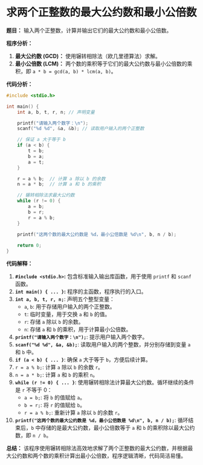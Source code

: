 # 求两个正整数的最大公约数和最小公倍数

**题目：**  输入两个正整数，计算并输出它们的最大公约数和最小公倍数。

**程序分析：**

1. **最大公约数 (GCD)：** 使用辗转相除法（欧几里德算法）求解。
2. **最小公倍数 (LCM)：**  两个数的乘积等于它们的最大公约数与最小公倍数的乘积，即 `a * b = gcd(a, b) * lcm(a, b)`。

**代码分析：**

```c
#include <stdio.h>

int main() {
    int a, b, t, r, n; // 声明变量

    printf("请输入两个数字：\n");
    scanf("%d %d", &a, &b); // 读取用户输入的两个正整数

    // 保证 a 大于等于 b
    if (a < b) { 
        t = b;
        b = a;
        a = t; 
    }

    r = a % b;  // 计算 a 除以 b 的余数
    n = a * b;  // 计算 a 和 b 的乘积

    // 辗转相除法求最大公约数
    while (r != 0) {
        a = b;
        b = r;
        r = a % b; 
    }

    printf("这两个数的最大公约数是 %d，最小公倍数是 %d\n", b, n / b); 
    
    return 0;
}
```

**代码解释：**

1.  **`#include <stdio.h>`:**  包含标准输入输出库函数，用于使用 `printf` 和 `scanf` 函数。
2.  **`int main() { ... }`:**  程序的主函数，程序执行的入口。
3.  **`int a, b, t, r, n;`**:  声明五个整型变量：
    *   `a`, `b`: 用于存储用户输入的两个正整数。
    *   `t`: 临时变量，用于交换 `a` 和 `b` 的值。
    *   `r`: 存储 `a` 除以 `b` 的余数。
    *   `n`: 存储 `a` 和 `b` 的乘积，用于计算最小公倍数。
4.  **`printf("请输入两个数字：\n");`**:  提示用户输入两个数字。
5.  **`scanf("%d %d", &a, &b);`**:  读取用户输入的两个整数，并分别存储到变量 `a` 和 `b` 中。
6.  **`if (a < b) { ... }`**:  确保 `a` 大于等于 `b`，方便后续计算。
7.  `r = a % b;`:  计算 `a` 除以 `b` 的余数 `r`。
8.  `n = a * b;`: 计算 `a` 和 `b` 的乘积 `n`。
9.  **`while (r != 0) { ... }`**:  使用辗转相除法计算最大公约数。循环继续的条件是 `r` 不等于 0：
    *   `a = b;`: 将 `b` 的值赋给 `a`。
    *   `b = r;`: 将 `r` 的值赋给 `b`。
    *   `r = a % b;`: 重新计算 `a` 除以 `b` 的余数 `r`。
10. **`printf("这两个数的最大公约数是 %d，最小公倍数是 %d\n", b, n / b);`**:  循环结束后，`b` 中存储的是最大公约数，最小公倍数等于 `a` 和 `b` 的乘积除以最大公约数，即 `n / b`。

**总结：**  该程序使用辗转相除法高效地求解了两个正整数的最大公约数，并根据最大公约数和两个数的乘积计算出最小公倍数，程序逻辑清晰，代码简洁易懂。
